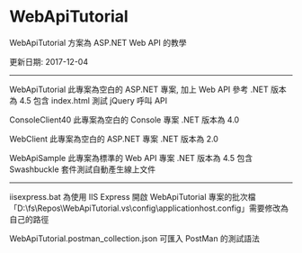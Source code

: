 # WebApiTutorial

WebApiTutorial 方案為 ASP.NET Web API 的教學

更新日期: 2017-12-04

---------------------------------------------------

WebApiTutorial		此專案為空白的 ASP.NET 專案, 加上 Web API 參考
			            .NET 版本為 4.5
			            包含 index.html 測試 jQuery 呼叫 API

ConsoleClient40		此專案為空白的 Console 專案
			            .NET 版本為 4.0

WebClient		此專案為空白的 ASP.NET 專案
			      .NET 版本為 2.0

WebApiSample		此專案為標準的 Web API 專案
			          .NET 版本為 4.5
			          包含 Swashbuckle 套件測試自動產生線上文件

---------------------------------------------------

iisexpress.bat		為使用 IIS Express 開啟 WebApiTutorial 專案的批次檔
			「D:\fs\Repos\WebApiTutorial\.vs\config\applicationhost.config」需要修改為自己的路徑


WebApiTutorial.postman_collection.json	可匯入 PostMan 的測試語法
